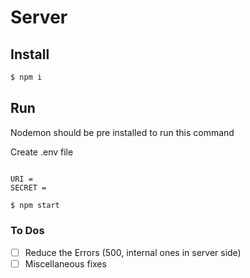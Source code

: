 # Server

## Install

```sh
$ npm i
```

## Run

Nodemon should be pre installed to run this command

Create .env file

```text

URI =
SECRET =

```

```sh
$ npm start
```

### To Dos

- [ ] Reduce the Errors (500, internal ones in server side)
- [ ] Miscellaneous fixes
